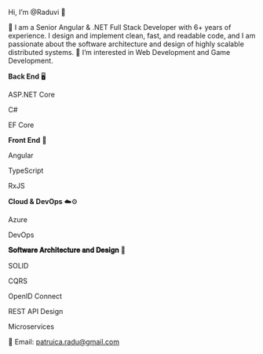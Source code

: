 Hi, I’m @Raduvi 👋

🌱 I am a Senior Angular & .NET Full Stack Developer with 6+ years of experience. I design and implement clean, fast, and readable code, and I am passionate about the software architecture and design of highly scalable distributed systems. 
👀 I’m interested in Web Development and Game Development.

**Back End** 🖥️

ASP.NET Core

C#

EF Core

**Front End** 🎨

Angular

TypeScript

RxJS

**Cloud & DevOps** ☁️⚙️

Azure

DevOps

**𝐒𝐨𝐟𝐭𝐰𝐚𝐫𝐞 𝐀𝐫𝐜𝐡𝐢𝐭𝐞𝐜𝐭𝐮𝐫𝐞 𝐚𝐧𝐝 𝐃𝐞𝐬𝐢𝐠𝐧** 🧠️

SOLID

CQRS

OpenID Connect

REST API Design

Microservices

📧 Email: patruica.radu@gmail.com

<!---
Raduvi/Raduvi is a ✨ special ✨ repository because its `README.md` (this file) appears on your GitHub profile.
You can click the Preview link to take a look at your changes.
--->
